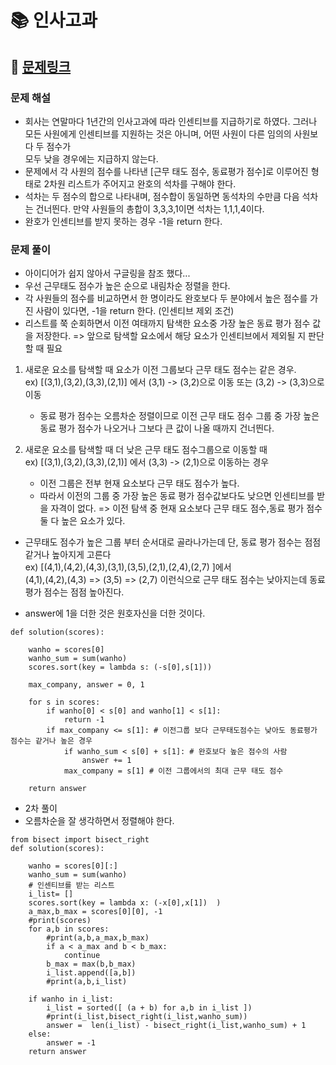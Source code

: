 
# 📚 인사고과

## 📌 [문제링크](https://school.programmers.co.kr/learn/courses/30/lessons/152995)

### 문제 해설

- 회사는 연말마다 1년간의 인사고과에 따라 인센티브를 지급하기로 하였다. 그러나 모든 사원에게 인센티브를 지원하는 것은 아니며, 어떤 사원이 다른 임의의 사원보다 두 점수가  
모두 낮을 경우에는 지급하지 않는다.
- 문제에서 각 사원의 점수를 나타낸 \[근무 태도 점수, 동료평가 점수\]로 이루어진 형태로 2차원 리스트가 주어지고 완호의 석차를 구해야 한다.
- 석차는 두 점수의 합으로 나타내며, 점수합이 동일하면 동석차의 수만큼 다음 석차는 건너띈다. 만약 사원들의 총합이 3,3,3,1이면 석차는 1,1,1,4이다.
- 완호가 인센티브를 받지 못하는 경우 -1을 return 한다.

### 문제 풀이

- 아이디어가 쉽지 않아서 구글링을 참조 했다...
- 우선 근무태도 점수가 높은 순으로 내림차순 정렬을 한다.
- 각 사원들의 점수를 비교하면서 한 명이라도 완호보다 두 분야에서 높은 점수를 가진 사람이 있다면, -1을 return 한다. (인센티브 제외 조건)
- 리스트를 쭉 순회하면서 이전 여태까지 탐색한 요소중 가장 높은 동료 평가 점수 값을 저장한다. => 앞으로 탐색할 요소에서 해당 요소가 인센티브에서 제외될 지 판단할 때 필요  

1. 새로운 요소를 탐색할 때 요소가 이전 그룹보다 근무 태도 점수는 같은 경우.  
 ex) \[(3,1),(3,2),(3,3),(2,1)\] 에서 (3,1) -> (3,2)으로 이동 또는 (3,2) -> (3,3)으로 이동
    - 동료 평가 점수는 오름차순 정렬이므로 이전 근무 태도 점수 그룹 중 가장 높은 동료 평가 점수가 나오거나 그보다 큰 값이 나올 때까지 건너띈다.

2. 새로운 요소를 탐색할 때 더 낮은 근무 태도 점수그룹으로 이동할 때  
ex) \[(3,1),(3,2),(3,3),(2,1)\] 에서 (3,3) -> (2,1)으로 이동하는 경우
    - 이전 그룹은 전부 현재 요소보다 근무 태도 점수가 높다.
    - 따라서 이전의 그룹 중 가장 높은 동료 평가 점수값보다도 낮으면 인센티브를 받을 자격이 없다. => 이전 탐색 중 현재 요소보다 근무 태도 점수,동료 평가 점수 둘 다 높은 요소가 있다.

- 근무태도 점수가 높은 그룹 부터 순서대로 골라나가는데 단, 동료 평가 점수는 점점 같거나 높아지게 고른다  
 ex) \[(4,1),(4,2),(4,3),(3,1),(3,5),(2,1),(2,4),(2,7) \]에서  
 (4,1),(4,2),(4,3) => (3,5) => (2,7) 이런식으로 근무 태도 점수는 낮아지는데 동료 평가 점수는 점점 높아진다.
 
- answer에 1을 더한 것은 원호자신을 더한 것이다.

```
def solution(scores):
    
    wanho = scores[0]
    wanho_sum = sum(wanho)
    scores.sort(key = lambda s: (-s[0],s[1]))
    
    max_company, answer = 0, 1
    
    for s in scores:
        if wanho[0] < s[0] and wanho[1] < s[1]:
            return -1
        if max_company <= s[1]: # 이전그룹 보다 근무태도점수는 낮아도 동료평가 점수는 같거나 높은 경우
            if wanho_sum < s[0] + s[1]: # 완호보다 높은 점수의 사람
                answer += 1
            max_company = s[1] # 이전 그룹에서의 최대 근무 태도 점수
            
    return answer
```

- 2차 풀이
- 오름차순을 잘 생각하면서 정렬해야 한다.

```
from bisect import bisect_right
def solution(scores):

    wanho = scores[0][:]
    wanho_sum = sum(wanho)
    # 인센티브를 받는 리스트
    i_list= []
    scores.sort(key = lambda x: (-x[0],x[1])  )
    a_max,b_max = scores[0][0], -1
    #print(scores)
    for a,b in scores:
        #print(a,b,a_max,b_max)
        if a < a_max and b < b_max:
            continue
        b_max = max(b,b_max)
        i_list.append([a,b])
        #print(a,b,i_list)
    
    if wanho in i_list:
        i_list = sorted([ (a + b) for a,b in i_list ])
        #print(i_list,bisect_right(i_list,wanho_sum))
        answer =  len(i_list) - bisect_right(i_list,wanho_sum) + 1
    else:
        answer = -1
    return answer
```
